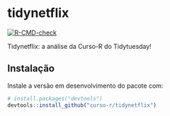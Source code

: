 
<!-- README.md is generated from README.Rmd. Please edit that file -->

# tidynetflix

<!-- badges: start -->

[![R-CMD-check](https://github.com/curso-r/tidynetflix/workflows/R-CMD-check/badge.svg)](https://github.com/curso-r/tidynetflix/actions)
<!-- badges: end -->

Tidynetflix: a análise da Curso-R do Tidytuesday!

## Instalação

Instale a versão em desenvolvimento do pacote com:

``` r
# install.packages("devtools")
devtools::install_github("curso-r/tidynetflix")
```
